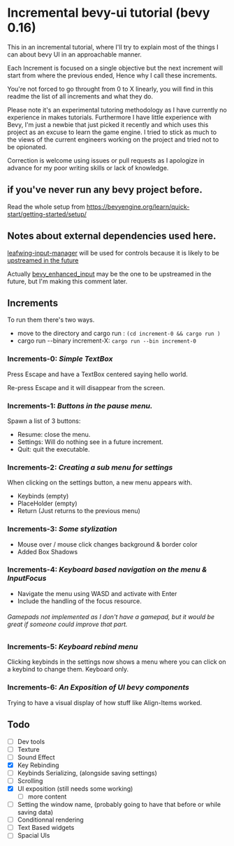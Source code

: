 # Incremental bevy-ui tutorial (bevy 0.16)

This in an incremental tutorial, where I'll try to explain most of the things I can about bevy UI in an approachable manner.

Each Increment is focused on a single objective but the next increment will start from where the previous ended, Hence why I call these increments.

You're not forced to go throught from 0 to X linearly, you will find in this readme the list of all increments and what they do.

Please note it's an experimental tutoring methodology as I have currently no experience in makes tutorials. Furthermore I have little experience with Bevy, I'm just a newbie that just picked it recently and which uses this project as an excuse to learn the game engine. I tried to stick as much to the views of the current engineers working on the project and tried not to be opionated.

Correction is welcome using issues or pull requests as I apologize in advance for my poor writing skills or lack of knowledge.

## if you've never run any bevy project before.

Read the whole setup from https://bevyengine.org/learn/quick-start/getting-started/setup/

## Notes about external dependencies used here.

[leafwing-input-manager](https://github.com/Leafwing-Studios/leafwing-input-manager) will be used for controls because it is likely to be 
[upstreamed in the future](https://github.com/bevyengine/bevy/issues/435#issuecomment-1254026314)

Actually [bevy_enhanced_input](https://github.com/projectharmonia/bevy_enhanced_input) may be the one to be upstreamed in the future, but I'm making this comment later.




## Increments 

To run them there's two ways.
- move to the directory and cargo run : `(cd increment-0 && cargo run )`
- cargo run --binary increment-X: `cargo run --bin increment-0` 


### Increments-0: *Simple TextBox*

Press Escape and have a TextBox centered saying hello world. 

Re-press Escape and it will disappear from the screen.


### Increments-1: *Buttons in the pause menu.*

Spawn a list of 3 buttons:
- Resume: close the menu.
- Settings: Will do nothing see in a future increment.
- Quit: quit the executable.


### Increments-2: *Creating a sub menu for settings*

When clicking on the settings button, a new menu appears with.
- Keybinds (empty)
- PlaceHolder (empty)
- Return (Just returns to the previous menu)


### Increments-3: *Some stylization*
 
- Mouse over / mouse click changes background & border color
- Added Box Shadows


### Increments-4: *Keyboard based navigation on the menu & InputFocus*

- Navigate the menu using WASD and activate with Enter
- Include the handling of the focus resource.

###### Gamepads not implemented as I don't have a gamepad, but it would be great if someone could improve that part.

### Increments-5: *Keyboard rebind menu*

Clicking keybinds in the settings now shows a menu where you can click on a keybind to change them.
Keyboard only.

### Increments-6: *An Exposition of UI bevy components*

Trying to have a visual display of how stuff like Align-Items worked.

## Todo

- [ ] Dev tools
- [ ] Texture
- [ ] Sound Effect
- [x] Key Rebinding
- [ ] Keybinds Serializing, (alongside saving settings)
- [ ] Scrolling
- [x] UI exposition (still needs some working)
    - [ ] more content
- [ ] Setting the window name, (probably going to have that before or while saving data)
- [ ] Conditionnal rendering
- [ ] Text Based widgets
- [ ] Spacial UIs
